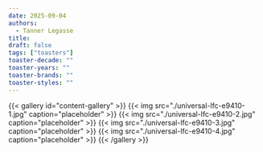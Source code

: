 ```yaml
---
date: 2025-09-04
authors:
  - Tanner Legasse
title: 
draft: false
tags: ["toasters"]
toaster-decade: ""
toaster-years: ""
toaster-brands: ""
toaster-styles: ""
---
```

{{< gallery id="content-gallery" >}}
  {{< img src="./universal-lfc-e9410-1.jpg" caption="placeholder" >}}
  {{< img src="./universal-lfc-e9410-2.jpg" caption="placeholder" >}}
  {{< img src="./universal-lfc-e9410-3.jpg" caption="placeholder" >}}
  {{< img src="./universal-lfc-e9410-4.jpg" caption="placeholder" >}}
{{< /gallery >}}

